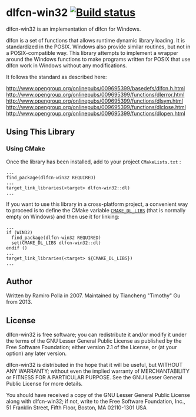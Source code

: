 dlfcn-win32 [![Build status](https://ci.appveyor.com/api/projects/status/celmbkqj0k41fk04/branch/master?svg=true)](https://ci.appveyor.com/project/dlfcn-win32/dlfcn-win32/branch/master)
===========

dlfcn-win32 is an implementation of dlfcn for Windows.

dlfcn is a set of functions that allows runtime dynamic library loading. It is
standardized in the POSIX. Windows also provide similar routines, but not in a
POSIX-compatible way. This library attempts to implement a wrapper around the
Windows functions to make programs written for POSIX that use dlfcn work in
Windows without any modifications.

It follows the standard as described here:

http://www.opengroup.org/onlinepubs/009695399/basedefs/dlfcn.h.html
http://www.opengroup.org/onlinepubs/009695399/functions/dlerror.html
http://www.opengroup.org/onlinepubs/009695399/functions/dlsym.html
http://www.opengroup.org/onlinepubs/009695399/functions/dlclose.html
http://www.opengroup.org/onlinepubs/009695399/functions/dlopen.html

Using This Library
------------------

### Using CMake 
Once the library has been installed, add to your project `CMakeLists.txt` : 
~~~
...
find_package(dlfcn-win32 REQUIRED)
...
target_link_libraries(<target> dlfcn-win32::dl)
...
~~~
If you want to use this library in a cross-platform project, a convenient way 
to proceed is to define the CMake variable [`CMAKE_DL_LIBS`](https://cmake.org/cmake/help/latest/variable/CMAKE_DL_LIBS.html)
(that is normally empty on Windows) and then use it for linking: 
~~~
...
if (WIN32)
  find_package(dlfcn-win32 REQUIRED)
  set(CMAKE_DL_LIBS dlfcn-win32::dl)
endif ()  
...
target_link_libraries(<target> ${CMAKE_DL_LIBS})
...
~~~

Author
------

Written by Ramiro Polla in 2007.
Maintained by Tiancheng "Timothy" Gu from 2013.

License
-------

dlfcn-win32 is free software; you can redistribute it and/or
modify it under the terms of the GNU Lesser General Public
License as published by the Free Software Foundation; either
version 2.1 of the License, or (at your option) any later version.

dlfcn-win32 is distributed in the hope that it will be useful,
but WITHOUT ANY WARRANTY; without even the implied warranty of
MERCHANTABILITY or FITNESS FOR A PARTICULAR PURPOSE.  See the GNU
Lesser General Public License for more details.

You should have received a copy of the GNU Lesser General Public
License along with dlfcn-win32; if not, write to the Free Software
Foundation, Inc., 51 Franklin Street, Fifth Floor, Boston, MA 02110-1301 USA
